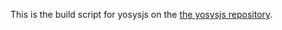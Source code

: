 This is the build script for yosysjs on the [the yosysjs repository](https://github.com/yuyichao/yosysjs).
